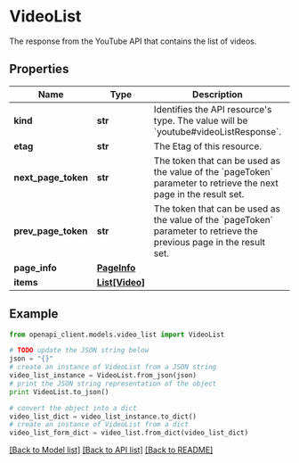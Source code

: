 # VideoList

The response from the YouTube API that contains the list of videos.

## Properties
Name | Type | Description | Notes
------------ | ------------- | ------------- | -------------
**kind** | **str** | Identifies the API resource&#39;s type. The value will be &#x60;youtube#videoListResponse&#x60;. | [optional]
**etag** | **str** | The Etag of this resource. | [optional]
**next_page_token** | **str** | The token that can be used as the value of the &#x60;pageToken&#x60; parameter to retrieve the next page in the result set. | [optional]
**prev_page_token** | **str** | The token that can be used as the value of the &#x60;pageToken&#x60; parameter to retrieve the previous page in the result set. | [optional]
**page_info** | [**PageInfo**](PageInfo.md) |  | [optional]
**items** | [**List[Video]**](Video.md) |  | [optional]

## Example

```python
from openapi_client.models.video_list import VideoList

# TODO update the JSON string below
json = "{}"
# create an instance of VideoList from a JSON string
video_list_instance = VideoList.from_json(json)
# print the JSON string representation of the object
print VideoList.to_json()

# convert the object into a dict
video_list_dict = video_list_instance.to_dict()
# create an instance of VideoList from a dict
video_list_form_dict = video_list.from_dict(video_list_dict)
```
[[Back to Model list]](../README.md#documentation-for-models) [[Back to API list]](../README.md#documentation-for-api-endpoints) [[Back to README]](../README.md)
